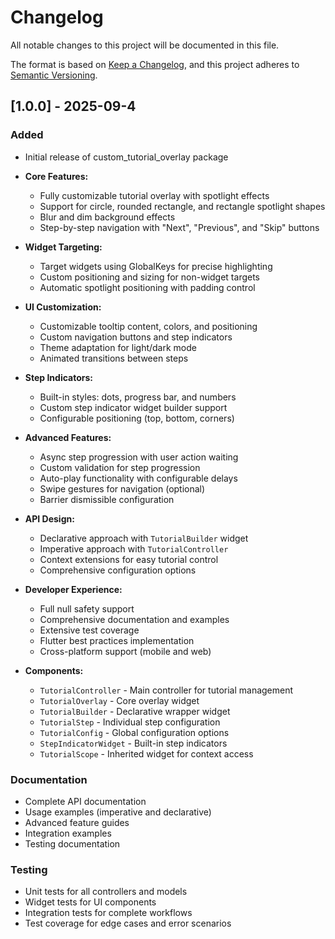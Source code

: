 # Changelog

All notable changes to this project will be documented in this file.

The format is based on [Keep a Changelog](https://keepachangelog.com/en/1.0.0/),
and this project adheres to [Semantic Versioning](https://semver.org/spec/v2.0.0.html).

## [1.0.0] - 2025-09-4

### Added
- Initial release of custom_tutorial_overlay package
- **Core Features:**
  - Fully customizable tutorial overlay with spotlight effects
  - Support for circle, rounded rectangle, and rectangle spotlight shapes
  - Blur and dim background effects
  - Step-by-step navigation with "Next", "Previous", and "Skip" buttons
  
- **Widget Targeting:**
  - Target widgets using GlobalKeys for precise highlighting
  - Custom positioning and sizing for non-widget targets
  - Automatic spotlight positioning with padding control
  
- **UI Customization:**
  - Customizable tooltip content, colors, and positioning
  - Custom navigation buttons and step indicators
  - Theme adaptation for light/dark mode
  - Animated transitions between steps
  
- **Step Indicators:**
  - Built-in styles: dots, progress bar, and numbers
  - Custom step indicator widget builder support
  - Configurable positioning (top, bottom, corners)
  
- **Advanced Features:**
  - Async step progression with user action waiting
  - Custom validation for step progression
  - Auto-play functionality with configurable delays
  - Swipe gestures for navigation (optional)
  - Barrier dismissible configuration
  
- **API Design:**
  - Declarative approach with `TutorialBuilder` widget
  - Imperative approach with `TutorialController`
  - Context extensions for easy tutorial control
  - Comprehensive configuration options
  
- **Developer Experience:**
  - Full null safety support
  - Comprehensive documentation and examples
  - Extensive test coverage
  - Flutter best practices implementation
  - Cross-platform support (mobile and web)
  
- **Components:**
  - `TutorialController` - Main controller for tutorial management
  - `TutorialOverlay` - Core overlay widget
  - `TutorialBuilder` - Declarative wrapper widget
  - `TutorialStep` - Individual step configuration
  - `TutorialConfig` - Global configuration options
  - `StepIndicatorWidget` - Built-in step indicators
  - `TutorialScope` - Inherited widget for context access
  
### Documentation
- Complete API documentation
- Usage examples (imperative and declarative)
- Advanced feature guides
- Integration examples
- Testing documentation

### Testing
- Unit tests for all controllers and models
- Widget tests for UI components
- Integration tests for complete workflows
- Test coverage for edge cases and error scenarios